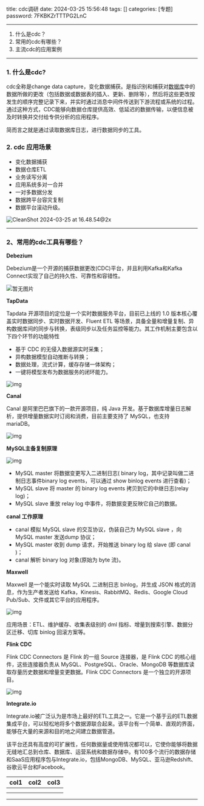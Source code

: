 title: cdc调研
date: 2024-03-25 15:56:48
tags: []
categories: [专题]
password: 7FKBKZrTTTPG2LnC

---

<!--more-->

1. 什么是cdc？
2. 常用的cdc有哪些？
3. 主流cdc的应用案例

---

### 1. 什么是cdc?

cdc全称是change data capture，变化数据捕获。是指识别和捕获对[数据库](https://link.csdn.net/?target=https%3A%2F%2Fauth.huaweicloud.com%2Fauthui%2Fsaml%2Flogin%3FxAccountType%3Dcsdndev_IDP%26isFirstLogin%3Dfalse%26service%3Dhttps%3A%2F%2Factivity.huaweicloud.com%2Fdbs_Promotion%2Findex.html%3Futm_source%3Dhwc-csdn%26utm_medium%3Dshare-op%26utm_campaign%3D%26utm_content%3D%26utm_term%3D%26utm_adplace%3DAdPlace070851)中的数据所做的更改（包括数据或数据表的插入、更新、删除等），然后将这些更改按发生的顺序完整记录下来，并实时通过消息中间件传送到下游流程或系统的过程。通过这种方式，CDC能够向数据仓库提供高效、低延迟的数据传输，以便信息被及时转换并交付给专供分析的应用程序。

简而言之就是通过读取数据库日志，进行数据同步的工具。

### 2. cdc 应用场景

- 变化数据捕获
- 数据仓库ETL
- 业务读写分离
- 应用系统多对一合并
- 一对多数据分发
- 数据跨平台容灾复制
- 数据平台滚动升级。

![CleanShot 2024-03-25 at 16.48.54@2x](http://img.wqkenqing.ren/typora_img/CleanShot%202024-03-25%20at%2016.48.54@2x.png)

---

### 2、常用的cdc工具有哪些？

**Debezium**

Debezium是一个开源的捕获数据更改(CDC)平台，并且利用Kafka和Kafka Connect实现了自己的持久性、可靠性和容错性。

![暂无图片](http://img.wqkenqing.ren/typora_img/modb_20230524_ca68c2ea-f9d6-11ed-9d34-fa163eb4f6be.png)

**TapData**

Tapdata 开源项目的定位是一个实时数据服务平台，目前已上线的 1.0 版本核心覆盖实时数据同步、实时数据开发、Fluent ETL 等场景，具备全量和增量复制、异构数据库间的同步与转换，表级同步以及任务监控等能力。其工作机制主要包含以下四个环节的功能特性

- 基于 CDC 的无侵入数据源实时采集；
- 异构数据模型自动推断与转换；
- 数据处理，流式计算，缓存存储一体架构；
- 一键将模型发布为数据服务的闭环能力。

![img](http://img.wqkenqing.ren/typora_img/modb_20230524_ca849790-f9d6-11ed-9d34-fa163eb4f6be.png)

**Canal**

Canal 是阿里巴巴旗下的一款开源项目，纯 Java 开发。基于数据库增量日志解析，提供增量数据实时订阅和消费，目前主要支持了 MySQL，也支持 mariaDB。

![img](http://img.wqkenqing.ren/typora_img/modb_20230524_ca9212f8-f9d6-11ed-9d34-fa163eb4f6be.png)

**MySQL主备复制原理**

![img](http://img.wqkenqing.ren/typora_img/modb_20230524_cb51b086-f9d6-11ed-9d34-fa163eb4f6be.png)

- MySQL master 将数据变更写入二进制日志( binary log，其中记录叫做二进制日志事件binary log events，可以通过 show binlog events 进行查看)；
- MySQL slave 将 master 的 binary log events 拷贝到它的中继日志(relay log)；
- MySQL slave 重放 relay log 中事件，将数据变更反映它自己的数据。

**canal 工作原理**

- canal 模拟 MySQL slave 的交互协议，伪装自己为 MySQL slave ，向 MySQL master 发送dump 协议；
- MySQL master 收到 dump 请求，开始推送 binary log 给 slave (即 canal )；
- canal 解析 binary log 对象(原始为 byte 流)。

**Maxwell**

Maxwell 是一个能实时读取 MySQL 二进制日志 binlog，并生成 JSON 格式的消息，作为生产者发送给 Kafka，Kinesis、RabbitMQ、Redis、Google Cloud Pub/Sub、文件或其它平台的应用程序。

![img](http://img.wqkenqing.ren/typora_img/modb_20230524_cb5e6286-f9d6-11ed-9d34-fa163eb4f6be.png)

应用场景：ETL、维护缓存、收集表级别的 dml 指标、增量到搜索引擎、数据分区迁移、切库 binlog 回滚方案等。

**Flink CDC**

Flink CDC Connectors 是 Flink 的一组 Source 连接器，是 Flink CDC 的核心组件，这些连接器负责从 MySQL、PostgreSQL、Oracle、MongoDB 等数据库读取存量历史数据和增量变更数据。Flink CDC Connectors 是一个独立的开源项目。

![img](http://img.wqkenqing.ren/typora_img/modb_20230524_cb82beba-f9d6-11ed-9d34-fa163eb4f6be.png)

**Integrate.io**

Integrate.io被广泛认为是市场上最好的ETL工具之一。它是一个基于云的ETL数据集成平台，可以轻松地将多个数据源联合起来。该平台有一个简单、直观的界面，能够在大量的来源和目的地之间建立数据管道。

该平台还具有高度的可扩展性，任何数据量或使用情况都可以，它使你能够将数据无缝地汇总到仓库、数据库、运营系统和数据存储中。有100多个流行的数据存储和SaaS应用程序包与Integrate.io，包括MongoDB、MySQL、亚马逊Redshift、谷歌云平台和Facebook。




| col1 | col2 | col3 |
| ---- | ---- | ---- |
|      |      |      |
|      |      |      |


---
